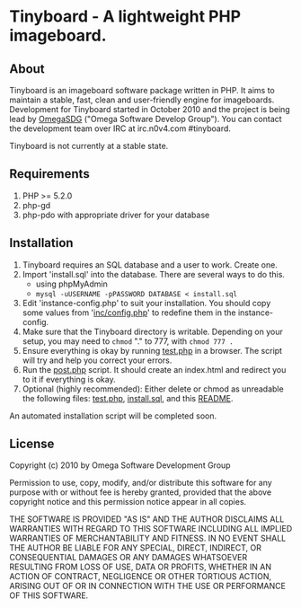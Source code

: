 # Tinyboard - A lightweight PHP imageboard.

## About
Tinyboard is an imageboard software package written in PHP. It aims to maintain a stable, fast, clean and user-friendly engine for imageboards. Development for Tinyboard started in October 2010 and the project is being lead by [OmegaSDG][o] ("Omega Software Develop Group"). You can contact the development team over IRC at irc.n0v4.com #tinyboard.

Tinyboard is not currently at a stable state.

[o]: http://omegasdg.com/

## Requirements
 1. PHP >= 5.2.0
 2. php-gd
 3. php-pdo with appropriate driver for your database

## Installation
 1. Tinyboard requires an SQL database and a user to work. Create one.
 2. Import 'install.sql' into the database. There are several ways to do this.
	- using phpMyAdmin
	- `mysql -uUSERNAME -pPASSWORD DATABASE < install.sql`
 3. Edit 'instance-config.php' to suit your installation. You should copy some values from '[inc/config.php][c]' to redefine them in the instance-config.
 4. Make sure that the Tinyboard directory is writable. Depending on your setup, you may need to `chmod` "." to 777, with `chmod 777 .`
 5. Ensure everything is okay by running [test.php][t] in a browser. The script will try and help you correct your errors.
 6. Run the [post.php][p] script. It should create an index.html and redirect you to it if everything is okay.
 7. Optional (highly recommended): Either delete or chmod as unreadable the following files: [test.php][t], [install.sql][i], and this [README][r].
 
An automated installation script will be completed soon.

[t]: http://github.com/savetheinternet/Tinyboard/blob/master/test.php
[p]: http://github.com/savetheinternet/Tinyboard/blob/master/post.php
[c]: http://github.com/savetheinternet/Tinyboard/blob/master/inc/config.php
[i]: http://github.com/savetheinternet/Tinyboard/blob/master/install.sql
[r]: http://github.com/savetheinternet/Tinyboard/blob/master/README.md

## License
Copyright (c) 2010 by Omega Software Development Group

Permission to use, copy, modify, and/or distribute this software for any
purpose with or without fee is hereby granted, provided that the above copyright
notice and this permission notice appear in all copies.

THE SOFTWARE IS PROVIDED "AS IS" AND THE AUTHOR DISCLAIMS ALL WARRANTIES
WITH REGARD TO THIS SOFTWARE INCLUDING ALL IMPLIED WARRANTIES OF
MERCHANTABILITY AND FITNESS. IN NO EVENT SHALL THE AUTHOR BE LIABLE FOR
ANY SPECIAL, DIRECT, INDIRECT, OR CONSEQUENTIAL DAMAGES OR ANY DAMAGES
WHATSOEVER RESULTING FROM LOSS OF USE, DATA OR PROFITS, WHETHER IN AN
ACTION OF CONTRACT, NEGLIGENCE OR OTHER TORTIOUS ACTION, ARISING OUT OF
OR IN CONNECTION WITH THE USE OR PERFORMANCE OF THIS SOFTWARE.

